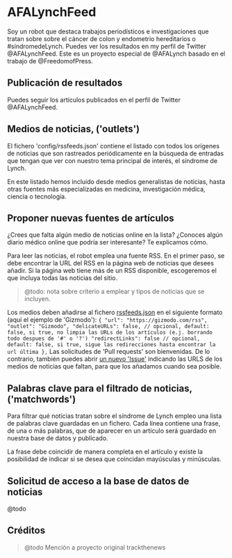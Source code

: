 # AFALynchFeed
Soy un robot que destaca trabajos periodísticos e investigaciones que tratan sobre sobre el cáncer de colon y endometrio hereditarios o #síndromedeLynch. Puedes ver los resultados en my perfil de Twitter @AFALynchFeed. Este es un proyecto especial de @AFALynch basado en el trabajo de @FreedomofPress.

## Publicación de resultados

Puedes seguir los artículos publicados en el perfil de Twitter @AFALynchFeed. 

## Medios de noticias, ('outlets')

El fichero 'config/rssfeeds.json' contiene el listado con todos los orígenes de noticias que son rastreados periódicamente en la búsqueda de entradas que tengan que ver con nuestro tema principal de interés, el síndrome de Lynch.

En este listado hemos incluido desde medios generalistas de noticias, hasta otras fuentes más especializadas en medicina, investigación médica, ciencia o tecnología. 

## Proponer nuevas fuentes de artículos

¿Crees que falta algún medio de noticias online en la lista? ¿Conoces algún diario médico online que podría ser interesante? Te explicamos cómo.

Para leer las noticias, el robot emplea una fuente RSS. En el primer paso, se debe encontrar la URL del RSS en la página web de noticias que desees añadir. Si la página web tiene más de un RSS disponible, escogeremos el que incluya todas las noticias del sitio. 

> @todo: nota sobre criterio a emplear y tipos de noticias que se incluyen.

Los medios deben añadirse al fichero [rssfeeds.json](https://github.com/dcanetma/AFALynchFeed/blob/master/config/rssfeeds.json) en el siguiente formato (aquí el ejemplo de 'Gizmodo'):
`
  {
    "url": "https://gizmodo.com/rss",
    "outlet": "Gizmodo",
    "delicateURLs": false, // opcional, default: false, si true, no limpia las URLs de los artículos (e.j. borrando todo despues de '#' o '?')
    "redirectLinks": false // opcional, default: false, si true, sigue las redirecciones hasta encontrar la url última
  },
`
Las solicitudes de 'Pull requests' son bienvenidas. De lo contrario, también puedes abrir [un nuevo 'Issue'](https://github.com/dcanetma/AFALynchFeed/issues/new) indicando las URLS de los medios de noticias que faltan, para que los añadamos cuando sea posible.

## Palabras clave para el filtrado de noticias, ('matchwords')

Para filtrar qué noticias tratan sobre el síndrome de Lynch empleo una lista de palabras clave guardadas en un fichero. Cada línea contiene una frase, de una o más palabras, que de aparecer en un artículo será guardado en nuestra base de datos y publicado.

La frase debe coincidir de manera completa en el artículo y existe la posibilidad de indicar si se desea que coincidan mayúsculas y minúsculas.

## Solicitud de acceso a la base de datos de noticias

@todo

## Créditos

> @todo
> Mención a proyecto original trackthenews
